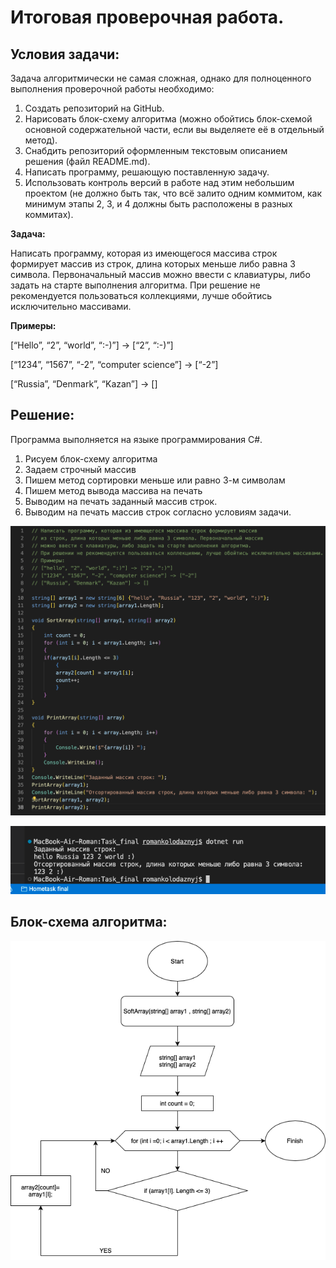 #  Итоговая проверочная работа.

## Условия задачи:

Задача алгоритмически не самая сложная, однако для полноценного выполнения проверочной работы необходимо:

1. Создать репозиторий на GitHub.
2. Нарисовать блок-схему алгоритма (можно обойтись блок-схемой основной содержательной части, если вы выделяете её в отдельный метод).
3. Снабдить репозиторий оформленным текстовым описанием решения (файл README.md).
4. Написать программу, решающую поставленную задачу.
5. Использовать контроль версий в работе над этим небольшим проектом (не должно быть так, что всё залито одним коммитом, как минимум этапы 2, 3, и 4 должны быть расположены в разных коммитах).

**Задача:**

Написать программу, которая из имеющегося массива строк формирует массив из строк, длина которых меньше либо равна 3 символа. Первоначальный массив можно ввести с клавиатуры, либо задать на старте выполнения алгоритма. При решение не рекомендуется пользоваться коллекциями, лучше обойтись исключительно массивами.

**Примеры:**

[“Hello”, “2”, “world”, “:-)”] → [“2”, “:-)”]

[“1234”, “1567”, “-2”, “computer science”] → [“-2”]

[“Russia”, “Denmark”, “Kazan”] → []

## Решение:

Программа выполняется на языке программирования C#.

1. Рисуем блок-схему алгоритма
2. Задаем строчный массив
3. Пишем метод сортировки меньше или равно 3-м символам
4. Пишем метод вывода массива на печать
5. Выводим на печать заданный массив строк.
6. Выводим на печать массив строк согласно условиям задачи.

![Альтернативный текст](photo_3.png)

![Альтернативный текст](photo_1.png)

## Блок-схема алгоритма:

![Альтернативный текст](Photo_2.png)